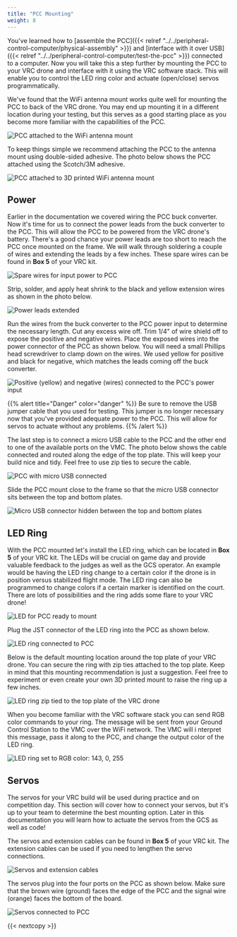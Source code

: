 ```yaml
---
title: "PCC Mounting"
weight: 8
---
```


You've learned how to
[assemble the PCC]({{< relref "../../peripheral-control-computer/physical-assembly" >}})
and
[interface with it over USB]({{< relref "../../peripheral-control-computer/test-the-pcc" >}})
connected to a computer. Now you will take this a step further
by mounting the PCC to your VRC drone and interface with it using
the VRC software stack. This will enable you to control the LED ring
color and actuate (open/close) servos programmatically.

We've found that the WiFi antenna mount works quite well for mounting the
PCC to back of the VRC drone. You may end up mounting it in a different
location during your testing, but this serves as a good starting place as
you become more familiar with the capabilities of the PCC.

![PCC attached to the WiFi antenna mount](pcc_zoomed_and_mounted.jpg)

To keep things simple we recommend attaching the PCC to the antenna mount
using double-sided adhesive. The photo below shows the PCC attached
using the Scotch/3M adhesive.

![PCC attached to 3D printed WiFi antenna mount](pcc_mounted_side_view.jpg)

## Power

Earlier in the documentation we covered wiring the PCC buck converter.
Now it's time for us to connect the power leads from the buck converter to the PCC.
This will allow the PCC to be powered from the VRC drone's battery.
There's a good chance your power leads are too short to reach the PCC once
mounted on the frame. We will walk through soldering a couple of wires and
extending the leads by a few inches. These spare wires can be found in
**Box 5** of your VRC kit.

![Spare wires for input power to PCC](pcc_wires_to_be_soldered.jpg)

Strip, solder, and apply heat shrink to the black and yellow
extension wires as shown in the photo below.

![Power leads extended](pcc_wires_soldered.jpg)

Run the wires from the buck converter to the PCC power input to determine
the necessary length. Cut any excess wire off. Trim 1/4" of wire shield off to
expose the positive and negative wires. Place the exposed wires into the power
connector of the PCC as shown below. You will need a small Phillips head
screwdriver to clamp down on the wires. We used yellow for positive and black
for negative, which matches the leads coming off the buck converter.

![Positive (yellow) and negative (wires) connected to the PCC's power input](pcc_buck_converter_power.jpg)

{{% alert title="Danger" color="danger" %}}
Be sure to remove the USB jumper cable that you used for testing.
This jumper is no longer necessary now that you've provided adequate power
to the PCC. This will allow for servos to actuate without any problems.
{{% /alert %}}

The last step is to connect a micro USB cable to the PCC and the other
end to one of the available ports on the VMC. The photo below shows
the cable connected and routed along the edge of the top plate. This
will keep your build nice and tidy. Feel free to use zip ties to secure the cable.

![PCC with micro USB connected](pcc_usb_cable.jpg)

Slide the PCC mount close to the frame so that the micro USB
connector sits between the top and bottom plates.

![Micro USB connector hidden between the top and bottom plates](pcc_mounted_complete.jpg)

## LED Ring

With the PCC mounted let's install the LED ring, which can be located in
**Box 5** of your VRC kit. The LEDs will be crucial on game day and provide
valuable feedback to the judges as well as the GCS operator. An example would
be having the LED ring change to a certain color if the drone is in position
versus stabilized flight mode. The LED ring can also be programmed to change colors
if a certain marker is identified on the court. There are lots of possibilities
and the ring adds some flare to your VRC drone!

![LED for PCC ready to mount](led_ring.jpg)

Plug the JST connector of the LED ring into the PCC as shown below.

![LED ring connected to PCC](led_connected_to_pcc.jpg)

Below is the default mounting location around the top plate of your VRC drone.
You can secure the ring with zip ties attached to the top plate.
Keep in mind that this mounting recommendation is just a suggestion.
Feel free to experiment or even create your own 3D printed mount to raise
the ring up a few inches.

![LED ring zip tied to the top plate of the VRC drone](led_ring_with_zip_ties.jpg)

When you become familiar with the VRC software stack you can send RGB
color commands to your ring. The message will be sent from your
Ground Control Station to the VMC over the WiFi network. The VMC will i
nterpret this message, pass it along to the PCC, and change the output color
of the LED ring.

![LED ring set to RGB color: 143, 0, 255](led_ring_turned_on.jpg)

## Servos

The servos for your VRC build will be used during practice and on
competition day. This section will cover how to connect your servos,
but it's up to your team to determine the best mounting option.
Later in this documentation you will learn how to actuate the servos from the
GCS as well as code!

The servos and extension cables can be found in **Box 5** of your VRC kit.
The extension cables can be used if you need to lengthen the servo connections.

![Servos and extension cables](servos_and_extension_cables.jpg)

The servos plug into the four ports on the PCC as shown below.
Make sure that the brown wire (ground) faces the edge of the PCC and the
signal wire (orange) faces the bottom of the board.

![Servos connected to PCC](servos_connected_to_pcc.jpg)

{{< nextcopy >}}